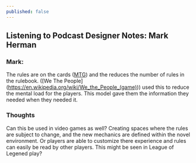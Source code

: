 ```yaml
---
published: false
---
```


## Listening to Podcast Designer Notes: Mark Herman

### Mark: 
The rules are on the cards ([MTG](http://magic.wizards.com/ "Magic The Gathering")) and the reduces the number of rules in the rulebook. ([We The People] (https://en.wikipedia.org/wiki/We_the_People_(game))) used this to reduce the mental load for the players. This model gave them the information they needed when they needed it.

### Thoughts
Can this be used in video games as well? Creating spaces where the rules are subject to change, and the new mechanics are defined within the novel environment. Or players are able to customize there experience and rules can easily be read by other players. This might be seen in League of Legened play?

